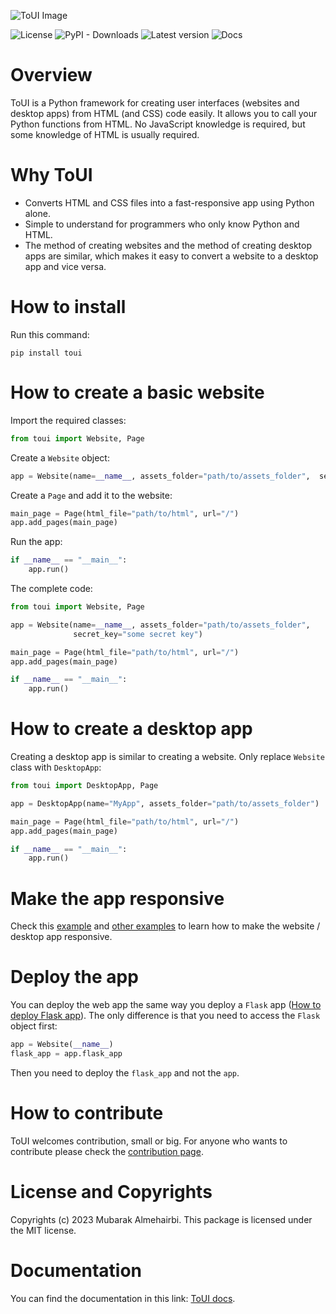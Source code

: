 ![ToUI Image](https://github.com/mubarakalmehairbi/ToUI/blob/main/images/logo.png?raw=True)

![License](https://img.shields.io/github/license/mubarakalmehairbi/ToUI)
![PyPI - Downloads](https://img.shields.io/pypi/dm/toui)
![Latest version](https://img.shields.io/pypi/v/toui)
![Docs](https://img.shields.io/readthedocs/toui)

# Overview
ToUI is a Python framework for creating user interfaces (websites and desktop apps)
from HTML (and CSS) code easily. It allows you to call your Python functions from HTML. No JavaScript knowledge is required, but some knowledge of HTML
is usually required.

# Why ToUI
- Converts HTML and CSS files into a fast-responsive app using Python alone.
- Simple to understand for programmers who only know Python and HTML.
- The method of creating websites and the method of creating desktop apps are similar, which makes it easy to convert a website to a desktop app and vice versa.

# How to install
Run this command:
```shell
pip install toui
```

# How to create a basic website
Import the required classes:
```python
from toui import Website, Page
```
Create a `Website` object:
```python
app = Website(name=__name__, assets_folder="path/to/assets_folder",  secret_key="some secret key")
```
Create a `Page` and add it to the website:
```python
main_page = Page(html_file="path/to/html", url="/")
app.add_pages(main_page)
```
Run the app:
```python
if __name__ == "__main__":
    app.run()
```
The complete code:
```python
from toui import Website, Page

app = Website(name=__name__, assets_folder="path/to/assets_folder", 
              secret_key="some secret key")

main_page = Page(html_file="path/to/html", url="/")
app.add_pages(main_page)

if __name__ == "__main__":
    app.run()
```

# How to create a desktop app
Creating a desktop app is similar to creating a website. Only replace `Website` class with
`DesktopApp`:
```python
from toui import DesktopApp, Page

app = DesktopApp(name="MyApp", assets_folder="path/to/assets_folder")

main_page = Page(html_file="path/to/html", url="/")
app.add_pages(main_page)

if __name__ == "__main__":
    app.run()
```

# Make the app responsive
Check this [example](https://toui.readthedocs.io/en/latest/Examples.example_1_simple_website.html)
and [other examples](https://toui.readthedocs.io/en/latest/Examples.html) to learn how
to make the website / desktop app responsive.

# Deploy the app
You can deploy the web app the same way you deploy a `Flask` app ([How to deploy Flask app](https://flask.palletsprojects.com/deploying/)).
The only difference is that you need to access the `Flask` object first:
```python
app = Website(__name__)
flask_app = app.flask_app
```
Then you need to deploy the `flask_app` and not the `app`.

# How to contribute
ToUI welcomes contribution, small or big. For anyone who wants to contribute please check the [contribution page](https://toui.readthedocs.io/en/latest/CONTRIBUTING.html).

# License and Copyrights
Copyrights (c) 2023 Mubarak Almehairbi.
This package is licensed under the MIT license.

# Documentation
You can find the documentation in this link: [ToUI docs](https://toui.readthedocs.io).
